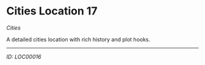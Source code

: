 # Cities Location 17

*Cities*

A detailed cities location with rich history and plot hooks.

---
*ID: LOC00016*